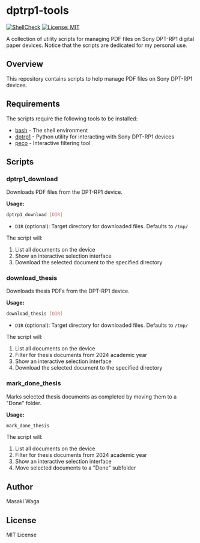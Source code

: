 dptrp1-tools
============

[![ShellCheck](https://github.com/MasWag/dptrp1-tools/actions/workflows/shellcheck.yml/badge.svg)](https://github.com/MasWag/dptrp1-tools/actions/workflows/shellcheck.yml)
[![License: MIT](https://img.shields.io/badge/License-MIT-yellow.svg)](https://github.com/MasWag/dptrp1-tools/blob/master/LICENSE)

A collection of utility scripts for managing PDF files on Sony DPT-RP1 digital paper devices. Notice that the scripts are dedicated for my personal use.

Overview
--------

This repository contains scripts to help manage PDF files on Sony DPT-RP1 devices.

Requirements
------------
The scripts require the following tools to be installed:

- [bash](https://www.gnu.org/software/bash/) - The shell environment
- [dptrp1](https://github.com/janten/dpt-rp1-py) - Python utility for interacting with Sony DPT-RP1 devices
- [peco](https://github.com/peco/peco) - Interactive filtering tool

Scripts
-------

### dptrp1_download

Downloads PDF files from the DPT-RP1 device.

**Usage:**
```bash
dptrp1_download [DIR]
```
- `DIR` (optional): Target directory for downloaded files. Defaults to `/tmp/`

The script will:
1. List all documents on the device
2. Show an interactive selection interface
3. Download the selected document to the specified directory

### download_thesis

Downloads thesis PDFs from the DPT-RP1 device.

**Usage:**
```bash
download_thesis [DIR]
```
- `DIR` (optional): Target directory for downloaded files. Defaults to `/tmp/`

The script will:
1. List all documents on the device
2. Filter for thesis documents from 2024 academic year
3. Show an interactive selection interface
4. Download the selected document to the specified directory

### mark_done_thesis

Marks selected thesis documents as completed by moving them to a "Done" folder.

**Usage:**
```bash
mark_done_thesis
```

The script will:
1. List all documents on the device
2. Filter for thesis documents from 2024 academic year
3. Show an interactive selection interface
4. Move selected documents to a "Done" subfolder

Author
------

Masaki Waga

License
-------

MIT License

